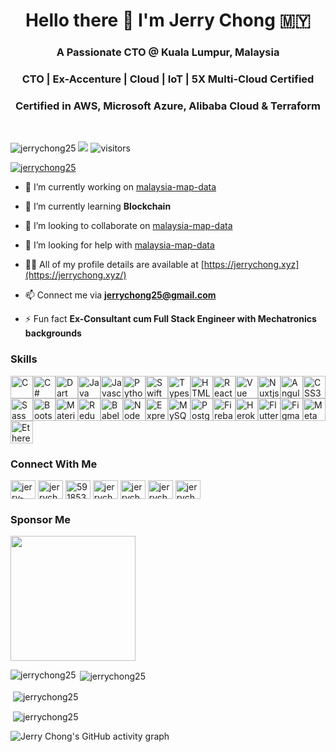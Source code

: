 <h1 align="center">Hello there 👋 I'm Jerry Chong 🇲🇾</h1>
<h3 align="center">A Passionate CTO @ Kuala Lumpur, Malaysia</h3>
<h3 align="center">CTO | Ex-Accenture | Cloud | IoT | 5X Multi-Cloud Certified</h3>
<h3 align="center">Certified in AWS, Microsoft Azure, Alibaba Cloud & Terraform</h3>

<br/>
<p align="left"> 
  <img src="https://komarev.com/ghpvc/?username=jerrychong25&label=Profile%20views&color=0e75b6&style=flat" alt="jerrychong25" />
  <a href="https://hits.seeyoufarm.com"><img src="https://hits.seeyoufarm.com/api/count/incr/badge.svg?url=https%3A%2F%2Fgithub.com%2Fjerrychong25&count_bg=%2379C83D&title_bg=%23555555&icon=&icon_color=%23E7E7E7&title=hits&edge_flat=false"/></a>
  <img src="https://visitor-badge.laobi.icu/badge?page_id=jerrychong25.jerrychong25" alt="visitors"/>
</p>

<p align="left"> 
  <a href="https://github.com/ryo-ma/github-profile-trophy"><img src="https://github-profile-trophy.vercel.app/?username=jerrychong25" alt="jerrychong25" /></a>
</p>

- 🔭 I’m currently working on [malaysia-map-data](https://github.com/jerrychong25/malaysia-map-data)

- 🌱 I’m currently learning **Blockchain**

- 👯 I’m looking to collaborate on [malaysia-map-data](https://github.com/jerrychong25/malaysia-map-data)

- 🤝 I’m looking for help with [malaysia-map-data](https://github.com/jerrychong25/malaysia-map-data)

- 👨‍💻 All of my profile details are available at [https://jerrychong.xyz](https://jerrychong.xyz/)

- 📫 Connect me via **jerrychong25@gmail.com**

- ⚡ Fun fact **Ex-Consultant cum Full Stack Engineer with Mechatronics backgrounds**

<p align="left">
<h3 align="left">Skills</h3>
<p align="left"><a href="https://docs.microsoft.com/en-us/cpp/?view=msvc-170" target="_blank" rel="noreferrer"><img src="https://raw.githubusercontent.com/danielcranney/readme-generator/main/public/icons/skills/c-colored.svg" width="36" height="36" alt="C" /></a><a href="https://docs.microsoft.com/en-us/dotnet/csharp/" target="_blank" rel="noreferrer"><img src="https://raw.githubusercontent.com/danielcranney/readme-generator/main/public/icons/skills/csharp-colored.svg" width="36" height="36" alt="C#" /></a><a href="https://dart.dev/" target="_blank" rel="noreferrer"><img src="https://raw.githubusercontent.com/danielcranney/readme-generator/main/public/icons/skills/dart-colored.svg" width="36" height="36" alt="Dart" /></a><a href="https://www.oracle.com/java/" target="_blank" rel="noreferrer"><img src="https://raw.githubusercontent.com/danielcranney/readme-generator/main/public/icons/skills/java-colored.svg" width="36" height="36" alt="Java" /></a><a href="https://developer.mozilla.org/en-US/docs/Web/JavaScript" target="_blank" rel="noreferrer"><img src="https://raw.githubusercontent.com/danielcranney/readme-generator/main/public/icons/skills/javascript-colored.svg" width="36" height="36" alt="Javascript" /></a><a href="https://www.python.org/" target="_blank" rel="noreferrer"><img src="https://raw.githubusercontent.com/danielcranney/readme-generator/main/public/icons/skills/python-colored.svg" width="36" height="36" alt="Python" /></a><a href="https://developer.apple.com/swift/" target="_blank" rel="noreferrer"><img src="https://raw.githubusercontent.com/danielcranney/readme-generator/main/public/icons/skills/swift-colored.svg" width="36" height="36" alt="Swift" /></a><a href="https://www.typescriptlang.org/" target="_blank" rel="noreferrer"><img src="https://raw.githubusercontent.com/danielcranney/readme-generator/main/public/icons/skills/typescript-colored.svg" width="36" height="36" alt="Typescript" /></a><a href="https://developer.mozilla.org/en-US/docs/Glossary/HTML5" target="_blank" rel="noreferrer"><img src="https://raw.githubusercontent.com/danielcranney/readme-generator/main/public/icons/skills/html5-colored.svg" width="36" height="36" alt="HTML5" /></a><a href="https://reactjs.org/" target="_blank" rel="noreferrer"><img src="https://raw.githubusercontent.com/danielcranney/readme-generator/main/public/icons/skills/react-colored.svg" width="36" height="36" alt="React" /></a><a href="https://vuejs.org/" target="_blank" rel="noreferrer"><img src="https://raw.githubusercontent.com/danielcranney/readme-generator/main/public/icons/skills/vuejs-colored.svg" width="36" height="36" alt="Vue" /></a><a href="https://nuxtjs.org/" target="_blank" rel="noreferrer"><img src="https://raw.githubusercontent.com/danielcranney/readme-generator/main/public/icons/skills/nuxtjs-colored.svg" width="36" height="36" alt="Nuxtjs" /></a><a href="https://angular.io/" target="_blank" rel="noreferrer"><img src="https://raw.githubusercontent.com/danielcranney/readme-generator/main/public/icons/skills/angularjs-colored.svg" width="36" height="36" alt="Angular" /></a><a href="https://www.w3.org/TR/CSS/#css" target="_blank" rel="noreferrer"><img src="https://raw.githubusercontent.com/danielcranney/readme-generator/main/public/icons/skills/css3-colored.svg" width="36" height="36" alt="CSS3" /></a><a href="https://sass-lang.com/" target="_blank" rel="noreferrer"><img src="https://raw.githubusercontent.com/danielcranney/readme-generator/main/public/icons/skills/sass-colored.svg" width="36" height="36" alt="Sass" /></a><a href="https://getbootstrap.com/" target="_blank" rel="noreferrer"><img src="https://raw.githubusercontent.com/danielcranney/readme-generator/main/public/icons/skills/bootstrap-colored.svg" width="36" height="36" alt="Bootstrap" /></a><a href="https://mui.com/" target="_blank" rel="noreferrer"><img src="https://raw.githubusercontent.com/danielcranney/readme-generator/main/public/icons/skills/materialui-colored.svg" width="36" height="36" alt="Material UI" /></a><a href="https://redux.js.org/" target="_blank" rel="noreferrer"><img src="https://raw.githubusercontent.com/danielcranney/readme-generator/main/public/icons/skills/redux-colored.svg" width="36" height="36" alt="Redux" /></a><a href="https://babeljs.io/" target="_blank" rel="noreferrer"><img src="https://raw.githubusercontent.com/danielcranney/readme-generator/main/public/icons/skills/babel-colored.svg" width="36" height="36" alt="Babel" /></a><a href="https://nodejs.org/en/" target="_blank" rel="noreferrer"><img src="https://raw.githubusercontent.com/danielcranney/readme-generator/main/public/icons/skills/nodejs-colored.svg" width="36" height="36" alt="NodeJS" /></a><a href="https://expressjs.com/" target="_blank" rel="noreferrer"><img src="https://raw.githubusercontent.com/danielcranney/readme-generator/main/public/icons/skills/express-colored.svg" width="36" height="36" alt="Express" /></a><a href="https://www.mysql.com/" target="_blank" rel="noreferrer"><img src="https://raw.githubusercontent.com/danielcranney/readme-generator/main/public/icons/skills/mysql-colored.svg" width="36" height="36" alt="MySQL" /></a><a href="https://www.postgresql.org/" target="_blank" rel="noreferrer"><img src="https://raw.githubusercontent.com/danielcranney/readme-generator/main/public/icons/skills/postgresql-colored.svg" width="36" height="36" alt="PostgreSQL" /></a><a href="https://firebase.google.com/" target="_blank" rel="noreferrer"><img src="https://raw.githubusercontent.com/danielcranney/readme-generator/main/public/icons/skills/firebase-colored.svg" width="36" height="36" alt="Firebase" /></a><a href="https://www.heroku.com/" target="_blank" rel="noreferrer"><img src="https://raw.githubusercontent.com/danielcranney/readme-generator/main/public/icons/skills/heroku-colored.svg" width="36" height="36" alt="Heroku" /></a><a href="https://flutter.dev/" target="_blank" rel="noreferrer"><img src="https://raw.githubusercontent.com/danielcranney/readme-generator/main/public/icons/skills/flutter-colored.svg" width="36" height="36" alt="Flutter" /></a><a href="https://www.figma.com/" target="_blank" rel="noreferrer"><img src="https://raw.githubusercontent.com/danielcranney/readme-generator/main/public/icons/skills/figma-colored.svg" width="36" height="36" alt="Figma" /></a><a href="https://metamask.io/" target="_blank" rel="noreferrer"><img src="https://raw.githubusercontent.com/danielcranney/readme-generator/main/public/icons/skills/metamask-colored.svg" width="36" height="36" alt="MetaMask" /></a><a href="https://ethereum.org/en/" target="_blank" rel="noreferrer"><img src="https://raw.githubusercontent.com/danielcranney/readme-generator/main/public/icons/skills/ethereum-colored.svg" width="36" height="36" alt="Ethereum" /></a></p>

<p align="left">
<h3 align="left">Connect With Me</h3>
<a href="https://linkedin.com/in/jerry-chong" target="blank"><img align="center" src="https://cdn.jsdelivr.net/npm/simple-icons@3.0.1/icons/linkedin.svg" alt="jerry-chong" height="30" width="40" /></a>
<a href="https://twitter.com/jerrychong25" target="blank"><img align="center" src="https://cdn.jsdelivr.net/npm/simple-icons@3.0.1/icons/twitter.svg" alt="jerrychong25" height="30" width="40" /></a>
<a href="https://stackoverflow.com/users/5918539" target="blank"><img align="center" src="https://cdn.jsdelivr.net/npm/simple-icons@3.0.1/icons/stackoverflow.svg" alt="5918539" height="30" width="40" /></a>
<a href="https://dev.to/jerrychong25" target="blank"><img align="center" src="https://cdn.jsdelivr.net/npm/simple-icons@3.0.1/icons/dev-dot-to.svg" alt="jerrychong25" height="30" width="40" /></a>
<a href="https://codepen.io/jerrychong25" target="blank"><img align="center" src="https://cdn.jsdelivr.net/npm/simple-icons@3.0.1/icons/codepen.svg" alt="jerrychong25" height="30" width="40" /></a>
<a href="https://kaggle.com/jerrychong25" target="blank"><img align="center" src="https://cdn.jsdelivr.net/npm/simple-icons@3.0.1/icons/kaggle.svg" alt="jerrychong25" height="30" width="40" /></a>
<a href="https://www.hackerrank.com/jerrychong25" target="blank"><img align="center" src="https://cdn.jsdelivr.net/npm/simple-icons@3.0.1/icons/hackerrank.svg" alt="jerrychong25" height="30" width="40" /></a>
</p>

<p align="left">
<h3 align="left">Sponsor Me</h3>
<a href="https://www.buymeacoffee.com/jerrychong25"><img src="https://cdn.buymeacoffee.com/buttons/v2/default-yellow.png" width="200" /></a>
</p>

<p><img align="left" src="https://github-readme-stats.vercel.app/api/top-langs/?username=jerrychong25&layout=compact&langs_count=10" alt="jerrychong25" /></p>

<p>&nbsp;<img align="center" src="https://github-readme-stats.vercel.app/api?username=jerrychong25&show_icons=true&include_all_commits=true&count_private=true" alt="jerrychong25" /></p>

<p>&nbsp;<img align="center" src="https://github-readme-streak-stats.herokuapp.com/?user=jerrychong25&theme=vue" alt="jerrychong25" /></p>

<p>&nbsp;<img align="center" src="https://github-profile-summary-cards.vercel.app/api/cards/profile-details?username=jerrychong25&theme=vue" alt="jerrychong25" /></p>

<!--   GitHub stats graph -->
<!--   ### 📈 GitHub Activity Graph: -->
<img src="https://github-readme-activity-graph.cyclic.app/graph?username=jerrychong25&theme=vue" alt="Jerry Chong's GitHub activity graph"/>
